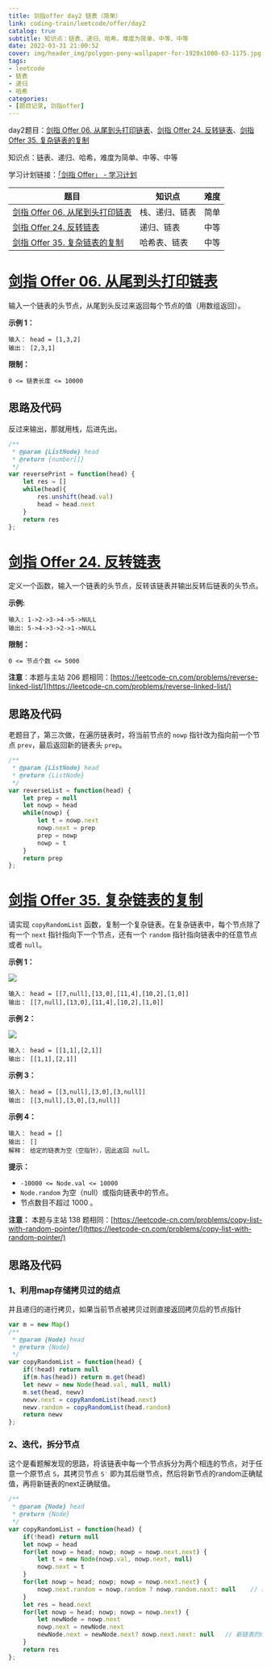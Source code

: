 ```yaml
---
title: 剑指offer day2 链表（简单）
link: coding-train/leetcode/offer/day2
catalog: true
subtitle: 知识点：链表、递归、哈希，难度为简单、中等、中等
date: 2022-03-31 21:00:52
cover: img/header_img/polygon-pony-wallpaper-for-1920x1080-63-1175.jpg
tags:
- leetcode
- 链表
- 递归
- 哈希
categories:
- [题目记录, 剑指offer]
---
```

day2题目：[剑指 Offer 06. 从尾到头打印链表](https://leetcode-cn.com/problems/cong-wei-dao-tou-da-yin-lian-biao-lcof/)、[剑指 Offer 24. 反转链表](https://leetcode-cn.com/problems/fan-zhuan-lian-biao-lcof/)、[剑指 Offer 35. 复杂链表的复制](https://leetcode-cn.com/problems/fu-za-lian-biao-de-fu-zhi-lcof/)

知识点：链表、递归、哈希，难度为简单、中等、中等

学习计划链接：[「剑指 Offer」 - 学习计划](https://leetcode-cn.com/study-plan/lcof/?progress=7jn70jr)

| 题目                                                                                                     | 知识点         | 难度 |
| -------------------------------------------------------------------------------------------------------- | -------------- | ---- |
| [剑指 Offer 06. 从尾到头打印链表](https://leetcode-cn.com/problems/cong-wei-dao-tou-da-yin-lian-biao-lcof/) | 栈、递归、链表 | 简单 |
| [剑指 Offer 24. 反转链表](https://leetcode-cn.com/problems/fan-zhuan-lian-biao-lcof/)                       | 递归、链表     | 中等 |
| [剑指 Offer 35. 复杂链表的复制](https://leetcode-cn.com/problems/fu-za-lian-biao-de-fu-zhi-lcof/)           | 哈希表、链表   | 中等 |

# [剑指 Offer 06. 从尾到头打印链表](https://leetcode-cn.com/problems/cong-wei-dao-tou-da-yin-lian-biao-lcof/)

输入一个链表的头节点，从尾到头反过来返回每个节点的值（用数组返回）。

**示例 1：**

```
输入： head = [1,3,2]
输出： [2,3,1]
```

**限制：**

`0 <= 链表长度 <= 10000`

## 思路及代码

反过来输出，那就用栈，后进先出。

```javascript
/**
 * @param {ListNode} head
 * @return {number[]}
 */
var reversePrint = function(head) {
    let res = []
    while(head){
        res.unshift(head.val)
        head = head.next
    }
    return res
};
```

# [剑指 Offer 24. 反转链表](https://leetcode-cn.com/problems/fan-zhuan-lian-biao-lcof/)

定义一个函数，输入一个链表的头节点，反转该链表并输出反转后链表的头节点。

**示例:**

```
输入: 1->2->3->4->5->NULL
输出: 5->4->3->2->1->NULL
```

**限制：**

`0 <= 节点个数 <= 5000`

**注意**：本题与主站 206 题相同：[https://leetcode-cn.com/problems/reverse-linked-list/](https://leetcode-cn.com/problems/reverse-linked-list/)

## 思路及代码

老题目了，第三次做，在遍历链表时，将当前节点的 `nowp` 指针改为指向前一个节点 `prev`，最后返回新的链表头 `prep`。

```javascript
/**
 * @param {ListNode} head
 * @return {ListNode}
 */
var reverseList = function(head) {
    let prep = null
    let nowp = head
    while(nowp) {
        let t = nowp.next 
        nowp.next = prep
        prep = nowp
        nowp = t
    }
    return prep
};
```

# [剑指 Offer 35. 复杂链表的复制](https://leetcode-cn.com/problems/fu-za-lian-biao-de-fu-zhi-lcof/)

请实现 `copyRandomList` 函数，复制一个复杂链表。在复杂链表中，每个节点除了有一个 `next` 指针指向下一个节点，还有一个 `random` 指针指向链表中的任意节点或者 `null`。

**示例 1：**

![](https://backblaze.cosine.ren/juejin/007f0dd6a92d4301af466e05d131103a~Tplv-K3u1fbpfcp-Zoom-1.png)

```
输入： head = [[7,null],[13,0],[11,4],[10,2],[1,0]]
输出： [[7,null],[13,0],[11,4],[10,2],[1,0]]
```

**示例 2：**

![](https://backblaze.cosine.ren/juejin/73e989a8aecd4363b7a37940188384de~Tplv-K3u1fbpfcp-Zoom-1.png)

```
输入： head = [[1,1],[2,1]]
输出： [[1,1],[2,1]]
```

**示例 3：**


```
输入： head = [[3,null],[3,0],[3,null]]
输出： [[3,null],[3,0],[3,null]]
```

**示例 4：**

```
输入： head = []
输出： []
解释： 给定的链表为空（空指针），因此返回 null。
```

**提示：**

- `-10000 <= Node.val <= 10000`
- `Node.random` 为空（null）或指向链表中的节点。
- 节点数目不超过 1000 。

**注意：** 本题与主站 138 题相同：[https://leetcode-cn.com/problems/copy-list-with-random-pointer/](https://leetcode-cn.com/problems/copy-list-with-random-pointer/)

## 思路及代码

### 1、利用map存储拷贝过的结点

并且递归的进行拷贝，如果当前节点被拷贝过则直接返回拷贝后的节点指针

```javascript
var m = new Map()
/**
 * @param {Node} head
 * @return {Node}
 */
var copyRandomList = function(head) {
    if(!head) return null
    if(m.has(head)) return m.get(head)
    let newv = new Node(head.val, null, null)
    m.set(head, newv)
    newv.next = copyRandomList(head.next)
    newv.random = copyRandomList(head.random)
    return newv
};
```

### 2、迭代，拆分节点

这个是看题解发现的思路，将该链表中每一个节点拆分为两个相连的节点，对于任意一个原节点 `S`，其拷贝节点 `S′` 即为其后继节点，然后将新节点的random正确赋值，再将新链表的next正确赋值。

```javascript
/**
 * @param {Node} head
 * @return {Node}
 */
var copyRandomList = function(head) {
    if(!head) return null
    let nowp = head
    for(let nowp = head; nowp; nowp = nowp.next.next) {
        let t = new Node(nowp.val, nowp.next, null)
        nowp.next = t
    }
    for(let nowp = head; nowp; nowp = nowp.next.next) {
        nowp.next.random = nowp.random ? nowp.random.next: null    // 新链表的random赋值
    }
    let res = head.next
    for(let nowp = head; nowp; nowp = nowp.next) {
        let newNode = nowp.next
        nowp.next = newNode.next
        newNode.next = newNode.next? nowp.next.next: null   // 新链表的next赋值
    }
    return res
};

```
